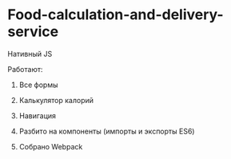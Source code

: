 # Food-calculation-and-delivery-service

Нативный JS


Работают:

1. Все формы

2. Калькулятор калорий

3. Навигация

4. Разбито на компоненты (импорты и экспорты ES6)

5. Собрано Webpack
